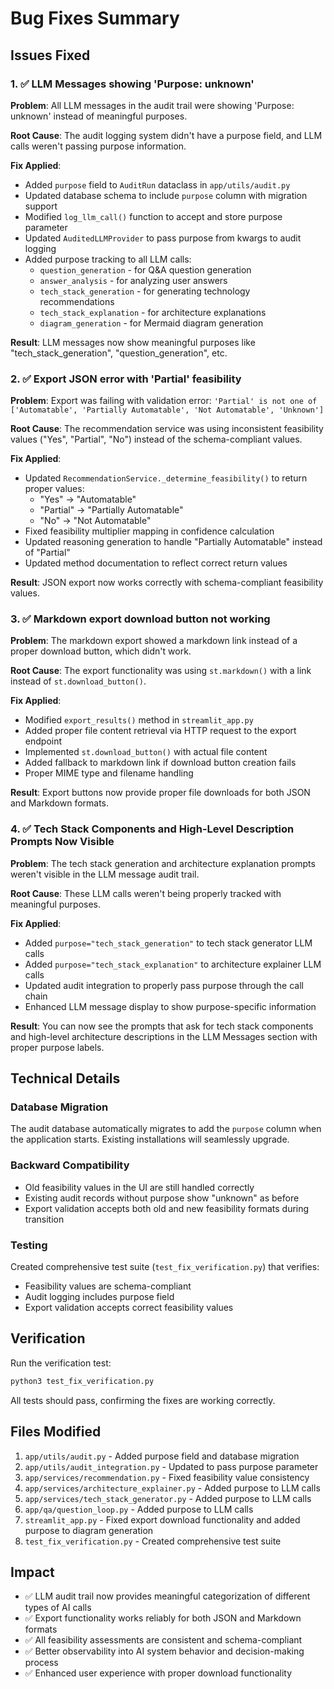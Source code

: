 # Bug Fixes Summary

## Issues Fixed

### 1. ✅ LLM Messages showing 'Purpose: unknown'

**Problem**: All LLM messages in the audit trail were showing 'Purpose: unknown' instead of meaningful purposes.

**Root Cause**: The audit logging system didn't have a purpose field, and LLM calls weren't passing purpose information.

**Fix Applied**:
- Added `purpose` field to `AuditRun` dataclass in `app/utils/audit.py`
- Updated database schema to include `purpose` column with migration support
- Modified `log_llm_call()` function to accept and store purpose parameter
- Updated `AuditedLLMProvider` to pass purpose from kwargs to audit logging
- Added purpose tracking to all LLM calls:
  - `question_generation` - for Q&A question generation
  - `answer_analysis` - for analyzing user answers
  - `tech_stack_generation` - for generating technology recommendations
  - `tech_stack_explanation` - for architecture explanations
  - `diagram_generation` - for Mermaid diagram generation

**Result**: LLM messages now show meaningful purposes like "tech_stack_generation", "question_generation", etc.

### 2. ✅ Export JSON error with 'Partial' feasibility

**Problem**: Export was failing with validation error: `'Partial' is not one of ['Automatable', 'Partially Automatable', 'Not Automatable', 'Unknown']`

**Root Cause**: The recommendation service was using inconsistent feasibility values ("Yes", "Partial", "No") instead of the schema-compliant values.

**Fix Applied**:
- Updated `RecommendationService._determine_feasibility()` to return proper values:
  - "Yes" → "Automatable"
  - "Partial" → "Partially Automatable" 
  - "No" → "Not Automatable"
- Fixed feasibility multiplier mapping in confidence calculation
- Updated reasoning generation to handle "Partially Automatable" instead of "Partial"
- Updated method documentation to reflect correct return values

**Result**: JSON export now works correctly with schema-compliant feasibility values.

### 3. ✅ Markdown export download button not working

**Problem**: The markdown export showed a markdown link instead of a proper download button, which didn't work.

**Root Cause**: The export functionality was using `st.markdown()` with a link instead of `st.download_button()`.

**Fix Applied**:
- Modified `export_results()` method in `streamlit_app.py`
- Added proper file content retrieval via HTTP request to the export endpoint
- Implemented `st.download_button()` with actual file content
- Added fallback to markdown link if download button creation fails
- Proper MIME type and filename handling

**Result**: Export buttons now provide proper file downloads for both JSON and Markdown formats.

### 4. ✅ Tech Stack Components and High-Level Description Prompts Now Visible

**Problem**: The tech stack generation and architecture explanation prompts weren't visible in the LLM message audit trail.

**Root Cause**: These LLM calls weren't being properly tracked with meaningful purposes.

**Fix Applied**:
- Added `purpose="tech_stack_generation"` to tech stack generator LLM calls
- Added `purpose="tech_stack_explanation"` to architecture explainer LLM calls
- Updated audit integration to properly pass purpose through the call chain
- Enhanced LLM message display to show purpose-specific information

**Result**: You can now see the prompts that ask for tech stack components and high-level architecture descriptions in the LLM Messages section with proper purpose labels.

## Technical Details

### Database Migration
The audit database automatically migrates to add the `purpose` column when the application starts. Existing installations will seamlessly upgrade.

### Backward Compatibility
- Old feasibility values in the UI are still handled correctly
- Existing audit records without purpose show "unknown" as before
- Export validation accepts both old and new feasibility formats during transition

### Testing
Created comprehensive test suite (`test_fix_verification.py`) that verifies:
- Feasibility values are schema-compliant
- Audit logging includes purpose field
- Export validation accepts correct feasibility values

## Verification

Run the verification test:
```bash
python3 test_fix_verification.py
```

All tests should pass, confirming the fixes are working correctly.

## Files Modified

1. `app/utils/audit.py` - Added purpose field and database migration
2. `app/utils/audit_integration.py` - Updated to pass purpose parameter
3. `app/services/recommendation.py` - Fixed feasibility value consistency
4. `app/services/architecture_explainer.py` - Added purpose to LLM calls
5. `app/services/tech_stack_generator.py` - Added purpose to LLM calls
6. `app/qa/question_loop.py` - Added purpose to LLM calls
7. `streamlit_app.py` - Fixed export download functionality and added purpose to diagram generation
8. `test_fix_verification.py` - Created comprehensive test suite

## Impact

- ✅ LLM audit trail now provides meaningful categorization of different types of AI calls
- ✅ Export functionality works reliably for both JSON and Markdown formats
- ✅ All feasibility assessments are consistent and schema-compliant
- ✅ Better observability into AI system behavior and decision-making process
- ✅ Enhanced user experience with proper download functionality